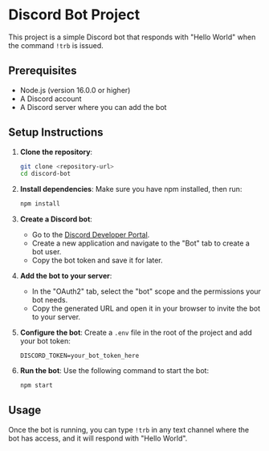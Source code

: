 # Discord Bot Project

This project is a simple Discord bot that responds with "Hello World" when the command `!trb` is issued.

## Prerequisites

- Node.js (version 16.0.0 or higher)
- A Discord account
- A Discord server where you can add the bot

## Setup Instructions

1. **Clone the repository**:
   ```bash
   git clone <repository-url>
   cd discord-bot
   ```

2. **Install dependencies**:
   Make sure you have npm installed, then run:
   ```bash
   npm install
   ```

3. **Create a Discord bot**:
   - Go to the [Discord Developer Portal](https://discord.com/developers/applications).
   - Create a new application and navigate to the "Bot" tab to create a bot user.
   - Copy the bot token and save it for later.

4. **Add the bot to your server**:
   - In the "OAuth2" tab, select the "bot" scope and the permissions your bot needs.
   - Copy the generated URL and open it in your browser to invite the bot to your server.

5. **Configure the bot**:
   Create a `.env` file in the root of the project and add your bot token:
   ```
   DISCORD_TOKEN=your_bot_token_here
   ```

6. **Run the bot**:
   Use the following command to start the bot:
   ```bash
   npm start
   ```

## Usage

Once the bot is running, you can type `!trb` in any text channel where the bot has access, and it will respond with "Hello World".